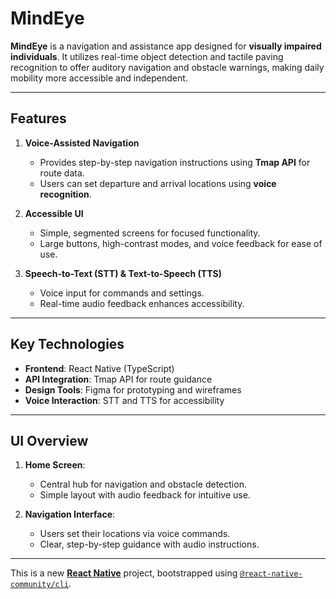 # MindEye

**MindEye** is a navigation and assistance app designed for **visually impaired individuals**. It utilizes real-time object detection and tactile paving recognition to offer auditory navigation and obstacle warnings, making daily mobility more accessible and independent.

---

## Features

1. **Voice-Assisted Navigation**
   - Provides step-by-step navigation instructions using **Tmap API** for route data.
   - Users can set departure and arrival locations using **voice recognition**.

2. **Accessible UI**
   - Simple, segmented screens for focused functionality.
   - Large buttons, high-contrast modes, and voice feedback for ease of use.

4. **Speech-to-Text (STT) & Text-to-Speech (TTS)**
   - Voice input for commands and settings.
   - Real-time audio feedback enhances accessibility.

---

## Key Technologies

- **Frontend**: React Native (TypeScript)
- **API Integration**: Tmap API for route guidance
- **Design Tools**: Figma for prototyping and wireframes
- **Voice Interaction**: STT and TTS for accessibility

---

## UI Overview

1. **Home Screen**:
   - Central hub for navigation and obstacle detection.
   - Simple layout with audio feedback for intuitive use.

2. **Navigation Interface**:
   - Users set their locations via voice commands.
   - Clear, step-by-step guidance with audio instructions.

---


This is a new [**React Native**](https://reactnative.dev) project, bootstrapped using [`@react-native-community/cli`](https://github.com/react-native-community/cli).
